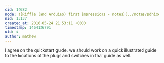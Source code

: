 ```yaml
---
cid: 14682
node: ![Riffle (and Arduino) first impressions - notes](../notes/pdhixenbaugh/05-22-2016/riffle-and-arduino-first-impressions-notes)
nid: 13137
created_at: 2016-05-24 21:53:11 +0000
timestamp: 1464126791
uid: 4
author: mathew
---
```


I agree on the quickstart guide. we should work on a quick illustrated guide to the locations of the plugs and switches in that guide as well. 